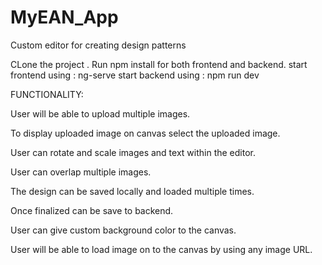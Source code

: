 # MyEAN_App
Custom editor for creating design patterns

CLone the project .
Run npm install for both frontend and backend.
start frontend using : ng-serve
start backend using : npm run dev

FUNCTIONALITY:

User will be able to upload multiple images.

To display uploaded image on canvas select the uploaded image.

User can rotate and scale images and text within the editor.

User can overlap multiple images.

The design can be saved locally and loaded multiple times.

Once finalized can be save to backend.

User can give custom background color to the canvas.

User will be able to load image on to the canvas by using any image URL.




